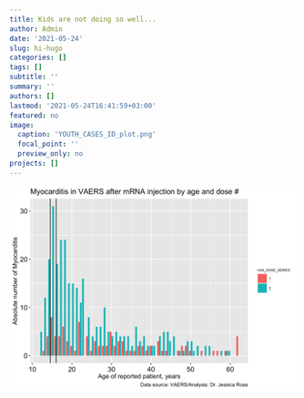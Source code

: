 ```yaml
---
title: Kids are not doing so well...
author: Admin
date: '2021-05-24'
slug: hi-hugo
categories: []
tags: []
subtitle: ''
summary: ''
authors: []
lastmod: '2021-05-24T16:41:59+03:00'
featured: no
image:
  caption: 'YOUTH_CASES_ID_plot.png'
  focal_point: ''
  preview_only: no
projects: []
---
```







<img src="Figs/unnamed-chunk-5-1.png" width="672" />
